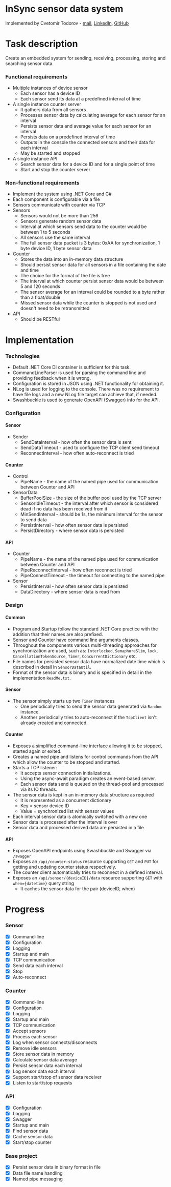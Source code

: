 # InSync sensor data system

Implemented by Cvetomir Todorov - [mail](mailto:cvetomir.todorov@gmail.com), [LinkedIn](https://www.linkedin.com/in/cvetomirtodorov/), [GitHub](https://github.com/cvetomir-todorov/)

# Task description

Create an embedded system for sending, receiving, processing, storing and searching sensor data.

### Functional requirements

* Multiple instances of device sensor
  - Each sensor has a device ID
  - Each sensor send its data at a predefined interval of time
* A single instance counter server
  - It gathers data from all sensors
  - Processes sensor data by calculating average for each sensor for an interval
  - Persists sensor data and average value for each sensor for an interval
  - Persists data on a predefined interval of time
  - Outputs in the console the connected sensors and their data for each interval
  - May be started and stopped
* A single instance API
  - Search sensor data for a device ID and for a single point of time
  - Start and stop the counter server

### Non-functional requirements

* Implement the system using .NET Core and C#
* Each component is configurable via a file
* Sensors communicate with counter via TCP
* Sensors
  - Sensors would not be more than 256
  - Sensors generate random sensor data
  - Interval at which sensors send data to the counter would be between 1 to 5 seconds
  - All sensors use the same interval
  - The full sensor data packet is 3 bytes: 0xAA for synchronization, 1 byte device ID, 1 byte sensor data
* Counter
  - Stores the data into an in-memory data structure
  - Should persist sensor data for all sensors in a file containing the date and time
  - The choice for the format of the file is free
  - The interval at which counter persist sensor data would be between 5 and 120 seconds
  - The sensor average for an interval could be rounded to a byte rather than a float/double
  - Missed sensor data while the counter is stopped is not used and doesn't need to be retransmitted
* API
  - Should be RESTful

# Implementation

### Technologies

* Default .NET Core DI container is sufficient for this task.
* CommandLineParser is used for parsing the command line and providing feedback when it is wrong.
* Configuration is stored in JSON using .NET functionality for obtaining it.
* NLog is used for logging to the console. There was no requirement to have file logs and a new NLog file target can achieve that, if needed.
* Swashbuckle is used to generate OpenAPI (Swagger) info for the API.

### Configuration

#### Sensor

* Sender
  - SendDataInterval - how often the sensor data is sent
  - SendDataTimeout - used to configure the TCP client send timeout
  - ReconnectInterval - how often auto-reconnect is tried

#### Counter

* Control
  - PipeName - the name of the named pipe used for communication between Counter and API
* SensorData
  - BufferPoolSize - the size of the buffer pool used by the TCP server
  - SensorIdleTimeout - the interval after which sensor is considered dead if no data has been received from it
  - MinSendInterval - should be 1s, the minimum interval for the sensor to send data
  - PersistInterval - how often sensor data is persisted
  - PersistDirectory - where sensor data is persisted

#### API

* Counter
  - PipeName - the name of the named pipe used for communication between Counter and API
  - PipeReconnectInterval - how often reconnect is tried
  - PipeConnectTimeout - the timeout for connecting to the named pipe
* Sensor
  - PersistInterval - how often sensor data is persisted
  - DataDirectory - where sensor data is read from

### Design

#### Common

* Program and Startup follow the standard .NET Core practice with the addition that their names are also prefixed.
* Sensor and Counter have command line arguments classes.
* Throughout the components various multi-threading approaches for synchronization are used, such as: `Interlocked`, `SemaphoreSlim`, `lock`, `CancellationTokenSource`, `Timer`, `ConcurrentDictionary` etc.
* File names for persisted sensor data have normalized date time which is described in detail in `SensorDataUtil`.
* Format of the sensor data is binary and is specified in detail in the implementation `ReadMe.txt`.

#### Sensor

* The sensor simply starts up two `Timer` instances
  - One periodically tries to send the sensor data generated via `Random` instance.
  - Another periodically tries to auto-reconnect if the `TcpClient` isn't already created and connected.

#### Counter

* Exposes a simplified command-line interface allowing it to be stopped, started again or exited.
* Creates a named pipe and listens for control commands from the API which allow the counter to be stopped and started.
* Starts a TCP listener:
  - It accepts sensor connection initializations.
  - Using the async-await paradigm creates an event-based server.
  - Each sensor data send is queued on the thread-pool and processed via its IO threads.
* The sensor data is kept in an in-memory data structure as required
  - It is represented as a concurrent dictionary
  - Key = sensor device ID
  - Value = synchronized list with sensor values
* Each interval sensor data is atomically switched with a new one
* Sensor data is processed after the interval is over
* Sensor data and processed derived data are persisted in a file

#### API

* Exposes OpenAPI endpoints using Swashbuckle and Swagger via `/swagger`
* Exposes an `/api/counter-status` resource supporting `GET` and `PUT` for getting and updating counter status respectively.
* The counter client automatically tries to reconnect in a defined interval.
* Exposes an `/api/sensor/{deviceID}/data` resource supporting `GET` with `when={datetime}` query string
  - It caches the sensor data for the pair (deviceID, when)

# Progress

### Sensor

* [x] Command-line
* [x] Configuration
* [x] Logging
* [x] Startup and main
* [x] TCP communication
* [x] Send data each interval
* [x] Stop
* [x] Auto-reconnect

### Counter

* [x] Command-line
* [x] Configuration
* [x] Logging
* [x] Startup and main
* [x] TCP communication
* [x] Accept sensors
* [x] Process each sensor
* [x] Log when sensor connects/disconnects
* [x] Remove idle sensors
* [x] Store sensor data in memory
* [x] Calculate sensor data average
* [x] Persist sensor data each interval
* [x] Log sensor data each interval
* [x] Support start/stop of sensor data receiver
* [x] Listen to start/stop requests

### API

* [x] Configuration
* [x] Logging
* [x] Swagger
* [x] Startup and main
* [x] Find sensor data
* [x] Cache sensor data
* [x] Start/stop counter

### Base project

* [x] Persist sensor data in binary format in file
* [x] Data file name handling
* [x] Named pipe messaging
